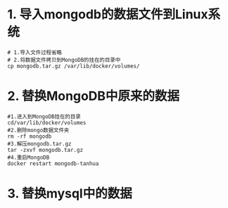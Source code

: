 # 1. 导入mongodb的数据文件到Linux系统

```shell
# 1.导入文件过程省略
# 2.将数据文件拷贝到MongoDB的挂在的目录中
cp mongodb.tar.gz /var/lib/docker/volumes/
```

# 2. 替换MongoDB中原来的数据

```shell
#1.进入到MongoDB挂在的目录
cd/var/lib/docker/volumes
#2.删除mongo数据文件夹
rm -rf mongodb
#3.解压mongodb.tar.gz
tar -zxvf mongodb.tar.gz
#4.重启MongoDB
docker restart mongodb-tanhua
```

# 3. 替换mysql中的数据

